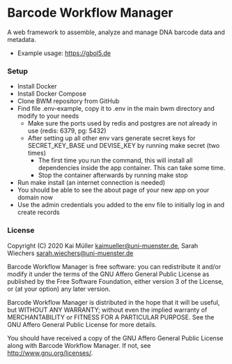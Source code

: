 # Barcode Workflow Manager

A web framework to assemble, analyze and manage DNA barcode data and metadata.

- Example usage: https://gbol5.de

### Setup
- Install Docker
- Install Docker Compose
- Clone BWM repository from GitHub
- Find file .env-example, copy it to .env in the main bwm directory and modify to your needs
    - Make sure the ports used by redis and postgres are not already in use (redis: 6379, pg: 5432)
    - After setting up all other env vars generate secret keys for SECRET_KEY_BASE und DEVISE_KEY by running make secret (two times)
       - The first time you run the command, this will install all dependencies inside the app container. This can take some time. 
       - Stop the container afterwards by running make stop
- Run make install (an internet connection is needed)
- You should be able to see the about page of your new app on your domain now
- Use the admin credentials you added to the env file to initially log in and create records



### License

Copyright (C) 2020 Kai Müller <kaimueller@uni-muenster.de>, Sarah Wiechers <sarah.wiechers@uni-muenster.de>

Barcode Workflow Manager is free software: you can redistribute it and/or modify
it under the terms of the GNU Affero General Public License as
published by the Free Software Foundation, either version 3 of the
License, or (at your option) any later version.

Barcode Workflow Manager is distributed in the hope that it will be useful,
but WITHOUT ANY WARRANTY; without even the implied warranty of
MERCHANTABILITY or FITNESS FOR A PARTICULAR PURPOSE.  See the
GNU Affero General Public License for more details.

You should have received a copy of the GNU Affero General Public License
along with Barcode Workflow Manager.  If not, see
<http://www.gnu.org/licenses/>.

